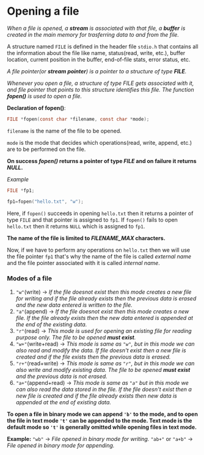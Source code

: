 # Opening a file

_When a file is opened, a **stream** is associated with that file, a **buffer** is created in the main memory for trasferring data to and from the file._


A structure named `FILE` is defined in the header file `stdio.h` that contains all the information about the file like name, status(read, write, etc.), buffer location, current position in the buffer, end-of-file stats, error status, etc.

_A file pointer(or **stream pointer**) is a pointer to a structure of type **FILE**._


_Whenever you open a file, a structure of type FILE gets associated with it, and file pointer that points to this structure identifies this file. The function **fopen()** is used to open a file._

**Declaration of fopen()**:

```c
FILE *fopen(const char *filename, const char *mode);
```

`filename` is the name of the file to be opened.

`mode` is the mode that decides which operations(read, write, append, etc.) are to be performed on the file.


**On success _fopen()_ returns a pointer of type _FILE_ and on failure it returns _NULL_.**

_Example_

```c
FILE *fp1;

fp1=fopen("hello.txt", "w");
```

Here, if `fopen()` succeeds in opening `hello.txt` then it returns a pointer of type `FILE` and that pointer is assigned to `fp1`. If `fopen()` fails to open `hello.txt` then it returns `NULL` which is assigned to `fp1`.


**The name of the file is limited to _FILENAME_MAX_ characters.**

Now, if we have to perform any operations on `hello.txt` then we will use the file pointer `fp1` that's why the name of the file is called _external name_ and the file pointer associated with it is called _internal name_.

### Modes of a file

1. `"w"`(write) $\rightarrow$ _If the file doesnot exist then this mode creates a new file for writing and if the file already exists then the previous data is erased and the new data entered is written to the file._
2. `"a"`(append) $\rightarrow$ _If the file doesnot exist then this mode creates a new file. If the file already exists then the new data entered is appended at the end of the existing data._
3. `"r"`(read) $\rightarrow$ _This mode is used for opening an existing file for reading purpose only. The file to be opened **must exist**._
4. `"w+"`(write+read) $\rightarrow$ _This mode is same as `"w"`, but in this mode we can also read and modify the data. If file doesn't exist then a new file is created and if the file exists then the previous data is erased._
5. `"r+"`(read+write) $\rightarrow$ _This mode is same as `"r"`, but in this mode we can also write and modify existing data. The file to be opened **must exist** and the previous data is not erased._
6. `"a+"`(append+read) $\rightarrow$ _This mode is same as `"a"` but in this mode we can also read the data stored in the file. If the file doesn't exist then a new file is created and if the file already exists then new data is appended at the end of existing data._


**To open a file in binary mode we can append `'b'` to the mode, and to open the file in text mode `'t'` can be appended to the mode. Text mode is the default mode so `'t'` is generally omitted while opening files in text mode.**

**Example:**
`"wb"` $\rightarrow$ _File opened in binary mode for writing._
`"ab+"` or `"a+b"` $\rightarrow$ _File opened in binary mode for appending._
